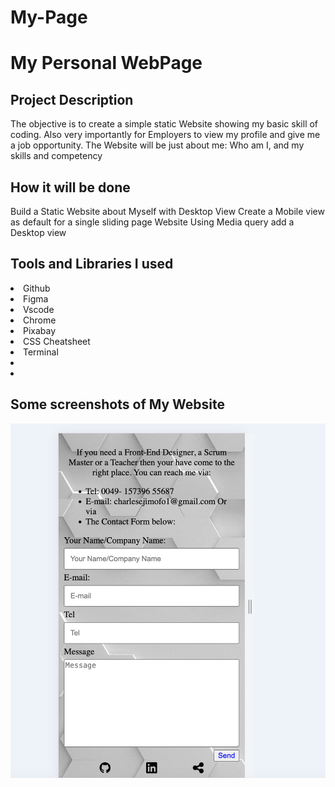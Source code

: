 # My-Page
# My Personal WebPage
## Project Description
The objective is to create a simple static Website showing my basic 
skill of coding. Also very importantly for Employers to view my profile 
and give me a job opportunity.
The Website will be just about me: Who am I, and my skills and competency

## How it will be done
Build a Static Website about Myself with Desktop View
Create a Mobile view as default for a single sliding page Website
Using Media query add a Desktop view

## Tools and Libraries I used
<li>Github</li> 
<li>Figma</li>
<LI>Vscode</LI>
<li>Chrome</li> 
<li>Pixabay</li>
<LI>CSS Cheatsheet</LI>
<li>Terminal</li> 
<li></li>
<LI></LI>
         
## Some screenshots of My Website
![Screenshot](./img/screenshot1.png)